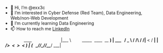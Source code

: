 - 👋 Hi, I’m @exx3c
- 👀 I’m interested in Cyber Defense (Red Team), Data Engineering, Web/non-Web Development
- 🌱 I’m currently learning Data Engineering
- 📫 How to reach me [LinkedIn](https://www.linkedin.com/in/gabriel-dultra/)

                 ____       
                |___ \      
  _____  ____  __ __) | ___ 
 / _ \ \/ /\ \/ /|__ < / __|
|  __/>  <  >  < ___) | (__ 
 \___/_/\_\/_/\_\____/ \___|
<!---
exx3c/exx3c is a ✨ special ✨ repository because its `README.md` (this file) appears on your GitHub profile.
You can click the Preview link to take a look at your changes.
--->

